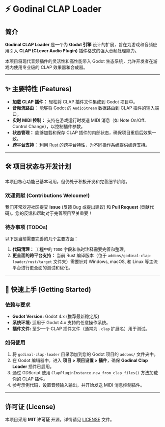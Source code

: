 # ⚡ Godinal CLAP Loader

## 简介

**Godinal CLAP Loader** 是一个为 **Godot 引擎** 设计的扩展，旨在为游戏和音频应用引入 **CLAP (CLever Audio Plugin)** 插件格式的强大音频处理能力。

本项目将现代音频插件的灵活性和高性能带入 Godot 生态系统，允许开发者在游戏内使用专业级的 CLAP 效果器和合成器。

---

## ✨ 主要特性 (Features)

* **加载 CLAP 插件：** 轻松将 CLAP 插件文件集成到 Godot 项目中。
* **音频流路由：** 能够将 Godot 的 `AudioStream` 数据路由到 CLAP 插件的输入端口。
* **实时 MIDI 控制：** 支持在游戏运行时发送 MIDI 消息（如 Note On/Off、Control Change），以控制插件参数。
* **状态管理：** 能够加载和保存 CLAP 插件的内部状态，确保项目重启后效果一致。
* **跨平台支持：** 利用 Rust 的跨平台特性，为不同操作系统提供编译支持。

---

## 🛠️ 项目状态与开发计划

本项目核心功能已基本可用，但仍处于积极开发和完善细节阶段。

### 欢迎贡献 (Contributions Welcome!)

我们非常欢迎社区提交 **Issue** (反馈 Bug 或提出建议) 和 **Pull Request** (贡献代码)。您的反馈和帮助对于完善项目至关重要！

### 待办事项 (TODOs)

以下是当前需要完善的几个主要方面：

1.  **代码清理：** 工程中的 `TODO` 字段和临时注释需要完善和整理。
2.  **更全面的跨平台支持：** 当前 Rust 编译版本（位于 `addons/godinal-clap-loader/rust/target` 文件夹）需要针对 Windows, macOS, 和 Linux 等主流平台进行更全面的测试和优化。

---

## 🚀 快速上手 (Getting Started)

### 依赖与要求

* **Godot Version:** Godot 4.x (推荐最新稳定版)
* **系统环境:** 适用于 Godot 4.x 支持的任意操作系统。
* **插件文件:** 至少一个 CLAP 插件文件（通常为 `.clap` 扩展名）用于测试。

### 如何使用

1.  将 `godinal-clap-loader` 目录添加到您的 Godot 项目的 `addons/` 文件夹中。
2.  在 Godot 编辑器中，进入 **项目 > 项目设置 > 插件**，确保 **Godinal Clap Loader** 插件已启用。
3.  通过 GDScript 使用 `ClapPluginInstance.new_from_clap_files()` 方法加载你的 CLAP 插件。
4.  参考示例代码，设置音频输入输出，并开始发送 MIDI 消息控制插件。

---

## 许可证 (License)

本项目采用 **MIT 许可证** 开源。详情请见 [LICENSE](LICENSE) 文件。

